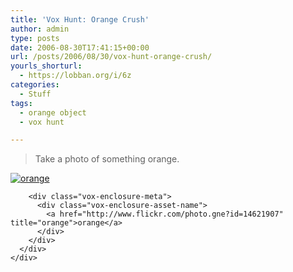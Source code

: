 ```yaml
---
title: 'Vox Hunt: Orange Crush'
author: admin
type: posts
date: 2006-08-30T17:41:15+00:00
url: /posts/2006/08/30/vox-hunt-orange-crush/
yourls_shorturl:
  - https://lobban.org/i/6z
categories:
  - Stuff
tags:
  - orange object
  - vox hunt

---
```

> Take a photo of something orange.

<div class="vox-enclosure vox-enclosure-center vox-enclosure-large vox-photo-enclosure">
  <div class="vox-enclosure-inner">
    <div class="vox-enclosure-list">
      <div class="vox-enclosure-item vox-photo-asset vox-last">
        <div class="vox-enclosure-image">
          <a href="http://www.flickr.com/photo.gne?id=14621907" title="orange"><img alt="orange" class="asset asset-image at-xid-6a01348743f8e2970c0133f423da57970b" src="https://nonimage.typepad.com/.a/6a01348743f8e2970c0133f423da57970b-320pi" /></a>
        </div>
        
        <div class="vox-enclosure-meta">
          <div class="vox-enclosure-asset-name">
            <a href="http://www.flickr.com/photo.gne?id=14621907" title="orange">orange</a>
          </div>
        </div>
      </div>
    </div>
  </div>
</div>